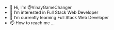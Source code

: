 - 👋 Hi, I’m @VinayGameChanger
- 👀 I’m interested in Full Stack Web Developer
- 🌱 I’m currently learning Full Stack Web Developer
- 📫 How to reach me ...

<!---
VinayGameChanger/VinayGameChanger is a ✨ special ✨ repository because its `README.md` (this file) appears on your GitHub profile.
You can click the Preview link to take a look at your changes.
--->
